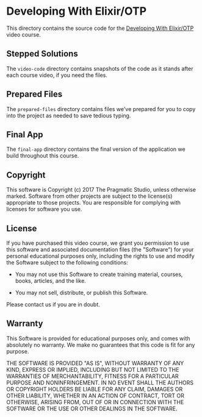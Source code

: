 # Developing With Elixir/OTP

This directory contains the source code for the [Developing With Elixir/OTP](https://pragmaticstudio.com/elixir) video course.

## Stepped Solutions

The `video-code` directory contains snapshots of the code as it stands after each course video, if you need the files.

## Prepared Files

The `prepared-files` directory contains files we've prepared for you to copy into the project as needed to save tedious typing.

## Final App

The `final-app` directory contains the final version of the application we build throughout this course.

## Copyright

This software is Copyright (c) 2017 The Pragmatic Studio, unless otherwise marked. Software from other projects are subject to the license(s) appropriate to those projects. You are responsible for complying with licenses for software you use.

## License

If you have purchased this video course, we grant you permission to use this software and associated documentation files (the "Software") for your personal educational purposes only, including the rights to use and modify the Software subject to the following conditions:

- You may not use this Software to create training material,
  courses, books, articles, and the like.

- You may not sell, distribute, or publish this Software.

Please contact us if you are in doubt.

## Warranty

This Software is provided for educational purposes only, and comes with absolutely no warranty. We make no guarantees that this code is fit for any purpose.

THE SOFTWARE IS PROVIDED "AS IS", WITHOUT WARRANTY OF ANY KIND, EXPRESS OR IMPLIED, INCLUDING BUT NOT LIMITED TO THE WARRANTIES OF MERCHANTABILITY, FITNESS FOR A PARTICULAR PURPOSE AND NONINFRINGEMENT. IN NO EVENT SHALL THE AUTHORS OR COPYRIGHT HOLDERS BE LIABLE FOR ANY CLAIM, DAMAGES OR OTHER LIABILITY, WHETHER IN AN ACTION OF CONTRACT, TORT OR OTHERWISE, ARISING FROM,
OUT OF OR IN CONNECTION WITH THE SOFTWARE OR THE USE OR OTHER DEALINGS IN THE SOFTWARE.
